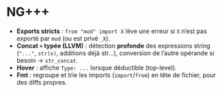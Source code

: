 # NG+++

- **Exports stricts** : `from "mod" import X` lève une erreur si `X` n’est pas exporté par `mod` (ou est privé `_X`). 
- **Concat `+` typée (LLVM)** : détection **profonde** des expressions string (`"..."`, `str(x)`, additions déjà str…), conversion de l’autre opérande si besoin → `str_concat`.
- **Hover** : affiche `Type: ...` lorsque déductible (top-level).
- **Fmt** : regroupe et trie les imports (`import`/`from`) en tête de fichier, pour des diffs propres.
